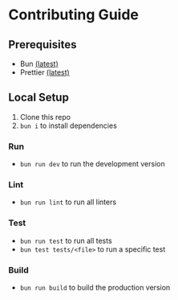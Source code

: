 # Contributing Guide

## Prerequisites

- Bun [(latest)](https://github.com/oven-sh/bun/releases)
- Prettier [(latest)](https://prettier.io/docs/en/editors)

## Local Setup

1. Clone this repo
2. `bun i` to install dependencies

### Run

- `bun run dev` to run the development version

### Lint

- `bun run lint` to run all linters

### Test

- `bun run test` to run all tests
- `bun test tests/<file>` to run a specific test

### Build

- `bun run build` to build the production version
